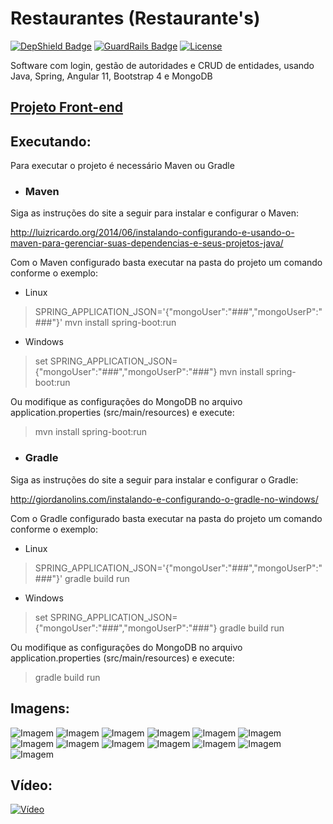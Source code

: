 # Restaurantes (Restaurante's)

[![DepShield Badge](https://depshield.sonatype.org/badges/caiocampos/Restaurantes/depshield.svg)](https://depshield.github.io)
[![GuardRails Badge](https://badges.guardrails.io/caiocampos/Restaurantes.svg)](https://www.guardrails.io/)
[![License](https://img.shields.io/github/license/caiocampos/Restaurantes.svg)](LICENSE)

Software com login, gestão de autoridades e CRUD de entidades, usando Java, Spring, Angular 11, Bootstrap 4 e MongoDB

## [Projeto Front-end](https://github.com/caiocampos/restaurantes-app)

## Executando:

Para executar o projeto é necessário Maven ou Gradle

* ### Maven

Siga as instruções do site a seguir para instalar e configurar o Maven:

http://luizricardo.org/2014/06/instalando-configurando-e-usando-o-maven-para-gerenciar-suas-dependencias-e-seus-projetos-java/

Com o Maven configurado basta executar na pasta do projeto um comando conforme o exemplo:

- Linux
> SPRING_APPLICATION_JSON='{"mongoUser":"###","mongoUserP":"###"}' mvn install spring-boot:run

- Windows
> set SPRING_APPLICATION_JSON={"mongoUser":"###","mongoUserP":"###"}
> mvn install spring-boot:run


Ou modifique as configurações do MongoDB no arquivo application.properties (src/main/resources) e execute:

>  mvn install spring-boot:run

* ### Gradle

Siga as instruções do site a seguir para instalar e configurar o Gradle:

http://giordanolins.com/instalando-e-configurando-o-gradle-no-windows/

Com o Gradle configurado basta executar na pasta do projeto um comando conforme o exemplo:

- Linux
> SPRING_APPLICATION_JSON='{"mongoUser":"###","mongoUserP":"###"}' gradle build run

- Windows
> set SPRING_APPLICATION_JSON={"mongoUser":"###","mongoUserP":"###"}
> gradle build run

Ou modifique as configurações do MongoDB no arquivo application.properties (src/main/resources) e execute:

> gradle build run

## Imagens:

![Imagem](https://image.ibb.co/h0xKdc/1.png)
![Imagem](https://image.ibb.co/cLskJc/2.png)
![Imagem](https://image.ibb.co/bMDEBx/3.png)
![Imagem](https://image.ibb.co/kbpAjH/4.png)
![Imagem](https://image.ibb.co/fbjXyc/5.png)
![Imagem](https://image.ibb.co/mREAjH/6.png)
![Imagem](https://image.ibb.co/d70SWx/7.png)
![Imagem](https://image.ibb.co/dH2Kdc/8.png)
![Imagem](https://image.ibb.co/fVquBx/9.png)
![Imagem](https://image.ibb.co/nLKXyc/10.png)
![Imagem](https://image.ibb.co/goM1rx/11.png)
![Imagem](https://image.ibb.co/imPMrx/12.png)
![Imagem](https://image.ibb.co/nu5SWx/13.png)

## Vídeo:

[![Vídeo](https://img.youtube.com/vi/7vCkjK5-W7Q/0.jpg)](https://www.youtube.com/watch?v=7vCkjK5-W7Q)

